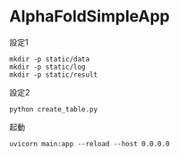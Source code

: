 # AlphaFoldSimpleApp
設定1
```
mkdir -p static/data
mkdir -p static/log
mkdir -p static/result
```

設定2
```
python create_table.py
```

起動

```
uvicorn main:app --reload --host 0.0.0.0
```


